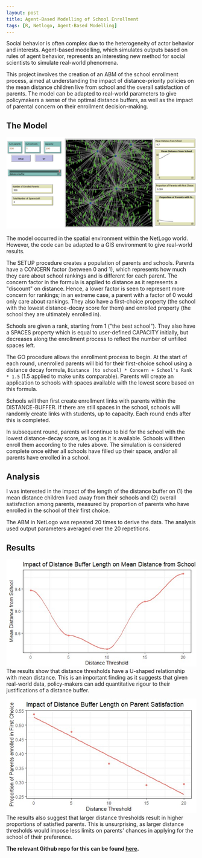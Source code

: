 ```yaml
---
layout: post 
title: Agent-Based Modelling of School Enrollment
tags: [R, Netlogo, Agent-Based Modelling]
---
```


Social behavior is often complex due to the heterogeneity of actor behavior and interests. Agent-based modelling, which simulates outputs based on rules of agent behavior, represents an interesting new method for social scientists to simulate real-world phenomena.  

This project involves the creation of an ABM of the school enrollment process, aimed at understanding the impact of distance-priority policies on the mean distance children live from school and the overall satisfaction of parents. The model can be adapted to real-world parameters to give policymakers a sense of the optimal distance buffers, as well as the impact of parental concern on their enrollment decision-making.

## The Model  
![abm interface](https://raw.githubusercontent.com/jolene-lim/personal_projects/master/abm/abm_interface.JPG)

The model occurred in the spatial environment within the NetLogo world. However, the code can be adapted to a GIS environment to give real-world results.
 
The SETUP procedure creates a population of parents and schools. Parents have a CONCERN factor (between 0 and 1), which represents how much they care about school rankings and is different for each parent. The concern factor in the formula is applied to distance as it represents a "discount" on distance. Hence, a lower factor is seen to represent more concern for rankings; in an extreme case, a parent with a factor of 0 would only care about rankings. They also have a first-choice property (the school with the lowest distance-decay score for them) and enrolled property (the school they are ultimately enrolled in). 

Schools are given a rank, starting from 1 ("the best school"). They also have a SPACES property which is equal to user-defined CAPACITY initially, but decreases along the enrollment process to reflect the number of unfilled spaces left.   

The GO procedure allows the enrollment process to begin. At the start of each round, unenrolled parents will bid for their first-choice school using a distance decay formula, `Distance (to school) * Concern + School's Rank * 1.5` (1.5 applied to make units comparable). Parents will create an application to schools with spaces available with the lowest score based on this formula. 

Schools will then first create enrollment links with parents within the DISTANCE-BUFFER. If there are still spaces in the school, schools will randomly create links with students, up to capacity. Each round ends after this is completed. 

In subsequent round, parents will continue to bid for the school with the lowest distance-decay score, as long as it is available. Schools will then enroll them according to the rules above. The simulation is considered complete once either all schools have filled up their space, and/or all parents have enrolled in a school.

## Analysis
I was interested in the impact of the length of the distance buffer on (1) the mean distance children lived away from their schools and (2) overall satisfaction among parents, measured by proportion of parents who have enrolled in the school of their first choice.

The ABM in NetLogo was repeated 20 times to derive the data. The analysis used output parameters averaged over the 20 repetitions.

## Results
![distance](https://raw.githubusercontent.com/jolene-lim/personal_projects/master/abm/CORRECTdist.jpg)  
The results show that distance thresholds have a U-shaped relationship with mean distance. This is an important finding as it suggests that given real-world data, policy-makers can add quantitative rigour to their justifications of a distance buffer. 

![satisfaction](https://raw.githubusercontent.com/jolene-lim/personal_projects/master/abm/CORRECT_SAT.jpg)  
The results also suggest that larger distance thresholds result in higher proportions of satisfied parents. This is unsurprising, as larger distance thresholds would impose less limits on parents' chances in applying for the school of their preference.

<b>The relevant Github repo for this can be found <a href="https://github.com/jolene-lim/personal_projects/tree/master/abm">here</a>.</b>
